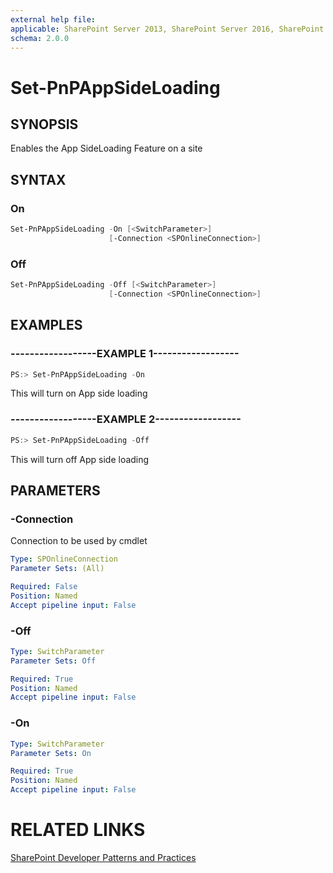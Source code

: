 ```yaml
---
external help file:
applicable: SharePoint Server 2013, SharePoint Server 2016, SharePoint Online
schema: 2.0.0
---
```

# Set-PnPAppSideLoading

## SYNOPSIS
Enables the App SideLoading Feature on a site

## SYNTAX 

### On
```powershell
Set-PnPAppSideLoading -On [<SwitchParameter>]
                      [-Connection <SPOnlineConnection>]
```

### Off
```powershell
Set-PnPAppSideLoading -Off [<SwitchParameter>]
                      [-Connection <SPOnlineConnection>]
```

## EXAMPLES

### ------------------EXAMPLE 1------------------
```powershell
PS:> Set-PnPAppSideLoading -On
```

This will turn on App side loading

### ------------------EXAMPLE 2------------------
```powershell
PS:> Set-PnPAppSideLoading -Off
```

This will turn off App side loading

## PARAMETERS

### -Connection
Connection to be used by cmdlet

```yaml
Type: SPOnlineConnection
Parameter Sets: (All)

Required: False
Position: Named
Accept pipeline input: False
```

### -Off


```yaml
Type: SwitchParameter
Parameter Sets: Off

Required: True
Position: Named
Accept pipeline input: False
```

### -On


```yaml
Type: SwitchParameter
Parameter Sets: On

Required: True
Position: Named
Accept pipeline input: False
```

# RELATED LINKS

[SharePoint Developer Patterns and Practices](http://aka.ms/sppnp)